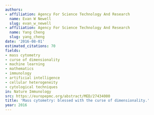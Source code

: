 ```yaml
---
authors:
- affiliation: Agency For Science Technology And Research
  name: Evan W Newell
  slug: evan_w_newell
- affiliation: Agency For Science Technology And Research
  name: Yang Cheng
  slug: yang_cheng
date: '2016-08-01'
estimated_citations: 70
fields:
- mass cytometry
- curse of dimensionality
- machine learning
- mathematics
- immunology
- artificial intelligence
- cellular heterogeneity
- cytological techniques
in: Nature Immunology
src: https://europepmc.org/abstract/MED/27434000
title: 'Mass cytometry: blessed with the curse of dimensionality.'
year: 2016
---
```

